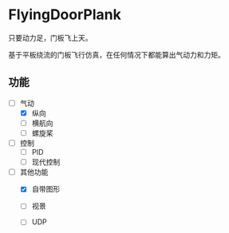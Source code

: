 # FlyingDoorPlank

只要动力足，门板飞上天。

基于平板绕流的门板飞行仿真，在任何情况下都能算出气动力和力矩。

## 功能

- [ ] 气动
    - [x] 纵向
    - [ ] 横航向
    - [ ] 螺旋桨
- [ ] 控制
    - [ ] PID
    - [ ] 现代控制
- [ ] 其他功能
    - [x] 自带图形
    - [ ] 视景
    - [ ] UDP
     
